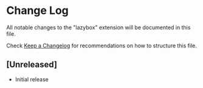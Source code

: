# Change Log

All notable changes to the "lazybox" extension will be documented in this file.

Check [Keep a Changelog](http://keepachangelog.com/) for recommendations on how to structure this file.

## [Unreleased]

- Initial release